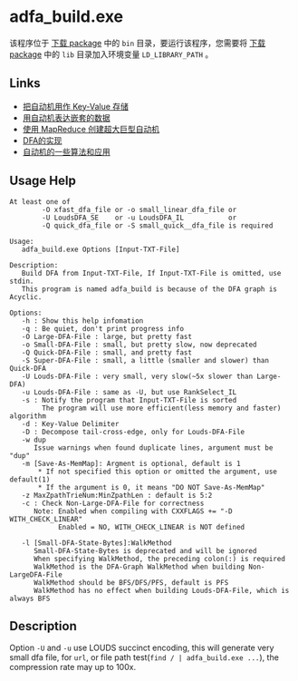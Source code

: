 # adfa_build.exe

该程序位于 [下载 package](https://terark.com/zh/download/tools/latest) 中的 `bin` 目录，要运行该程序，您需要将 [下载 package](https://terark.com/zh/download/tools/latest) 中的 `lib` 目录加入环境变量 `LD_LIBRARY_PATH` 。

## Links
* [把自动机用作 Key-Value 存储](http://nark.cc/p/?p=172)
* [用自动机表达嵌套的数据](http://nark.cc/p/?p=1085)
* [使用 MapReduce 创建超大巨型自动机](http://nark.cc/p/?p=960)
* [DFA的实现](http://nark.cc/p/?p=163)
* [自动机的一些算法和应用](http://nark.cc/p/?p=161)

## Usage Help
```text
At least one of
        -O xfast_dfa_file or -o small_linear_dfa_file or
        -U LoudsDFA_SE    or -u LoudsDFA_IL           or
        -Q quick_dfa_file or -S small_quick__dfa_file is required

Usage:
   adfa_build.exe Options [Input-TXT-File]

Description:
   Build DFA from Input-TXT-File, If Input-TXT-File is omitted, use stdin.
   This program is named adfa_build is because of the DFA graph is Acyclic.

Options:
   -h : Show this help infomation
   -q : Be quiet, don't print progress info
   -O Large-DFA-File : large, but pretty fast
   -o Small-DFA-File : small, but pretty slow, now deprecated
   -Q Quick-DFA-File : small, and pretty fast
   -S Super-DFA-File : small, a little (smaller and slower) than Quick-DFA
   -U Louds-DFA-File : very small, very slow(~5x slower than Large-DFA)
   -u Louds-DFA-File : same as -U, but use RankSelect_IL
   -s : Notify the program that Input-TXT-File is sorted
        The program will use more efficient(less memory and faster) algorithm
   -d : Key-Value Delimiter
   -D : Decompose tail-cross-edge, only for Louds-DFA-File
   -w dup
      Issue warnings when found duplicate lines, argument must be "dup"
   -m [Save-As-MemMap]: Argment is optional, default is 1
       * If not specified this option or omitted the argument, use default(1)
       * If the argument is 0, it means "DO NOT Save-As-MemMap"
   -z MaxZpathTrieNum:MinZpathLen : default is 5:2
   -c : Check Non-Large-DFA-File for correctness
      Note: Enabled when compiling with CXXFLAGS += "-D WITH_CHECK_LINEAR"
            Enabled = NO, WITH_CHECK_LINEAR is NOT defined

   -l [Small-DFA-State-Bytes]:WalkMethod
      Small-DFA-State-Bytes is deprecated and will be ignored
      When specifying WalkMethod, the preceding colon(:) is required
      WalkMethod is the DFA-Graph WalkMethod when building Non-LargeDFA-File
      WalkMethod should be BFS/DFS/PFS, default is PFS
      WalkMethod has no effect when building Louds-DFA-File, which is always BFS
```

## Description
Option `-U` and `-u` use LOUDS succinct encoding, this will generate very small dfa file,
for `url`, or file path test(`find / | adfa_build.exe ...`), the compression rate may up to 100x.
